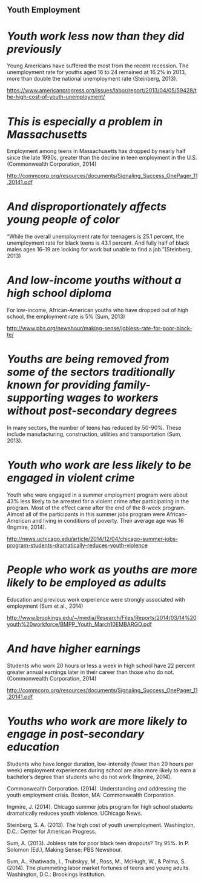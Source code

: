 ## Youth Employment

# *Youth work less now than they did previously*

Young Americans have suffered the most from the recent recession. The unemployment rate for youths aged 16 to 24 remained at 16.2% in 2013, more than double the national unemployment rate (Steinberg, 2013).

https://www.americanprogress.org/issues/labor/report/2013/04/05/59428/the-high-cost-of-youth-unemployment/


# *This is especially a problem in Massachusetts*

Employment among teens in Massachusetts has dropped by nearly half since the late 1990s, greater than the decline in teen employment in the U.S. (Commonwealth Corporation, 2014)

http://commcorp.org/resources/documents/Signaling_Success_OnePager_11.20141.pdf


# *And disproportionately affects young people of color*

“While the overall unemployment rate for teenagers is 25.1 percent, the unemployment rate for black teens is 43.1 percent. And fully half of black males ages 16–19 are looking for work but unable to find a job.”(Steinberg, 2013)


# *And low-income youths without a high school diploma*

For low-income, African-American youths who have dropped out of high school, the employment rate is 5% (Sum, 2013)

http://www.pbs.org/newshour/making-sense/jobless-rate-for-poor-black-te/


# *Youths are being removed from some of the sectors traditionally known for providing family-supporting wages to workers without post-secondary degrees*

In many sectors, the number of teens has reduced by 50-90%. These include manufacturing, construction, utilities and transportation (Sum, 2013).


# *Youth who work are less likely to be engaged in violent crime*

Youth who were engaged in a summer employment program were about 43% less likely to be arrested for a violent crime after participating in the program. Most of the effect came after the end of the 8-week program. Almost all of the participants in this summer jobs program were African-American and living in conditions of poverty. Their average age was 16  (Ingmire, 2014).

http://news.uchicago.edu/article/2014/12/04/chicago-summer-jobs-program-students-dramatically-reduces-youth-violence


# *People who work as youths are more likely to be employed as adults*

Education and previous work experience were strongly associated with employment (Sum et al., 2014)

http://www.brookings.edu/~/media/Research/Files/Reports/2014/03/14%20youth%20workforce/BMPP_Youth_March10EMBARGO.pdf


# *And have higher earnings*

Students who work 20 hours or less a week in high school have 22 percent greater annual earnings later in their career than those who do not. (Commonwealth Corporation, 2014)

http://commcorp.org/resources/documents/Signaling_Success_OnePager_11.20141.pdf


# *Youths who work are more likely to engage in post-secondary education*

Students who have longer duration, low-intensity (fewer than 20 hours per week) employment experiences during school are also more likely to earn a bachelor’s degree than students who do not work (Ingmire, 2014).

 

 

 

Commonwealth Corporation. (2014). Understanding and addressing the youth employment crisis. Boston, MA: Commonwealth Corporation.

Ingmire, J. (2014). Chicago summer jobs program for high school students dramatically reduces youth violence. UChicago News.

Steinberg, S. A. (2013). The high cost of youth unemployment. Washington, D.C.: Center for American Progress.

Sum, A. (2013). Jobless rate for poor black teen dropouts? Try 95%. In P. Solomon (Ed.), Making Sense: PBS Newshour.

Sum, A., Khatiwada, I., Trubskyy, M., Ross, M., McHugh, W., & Palma, S. (2014). The plummeting labor market fortunes of teens and young adults. Washington, D.C.: Brookings Institution.

